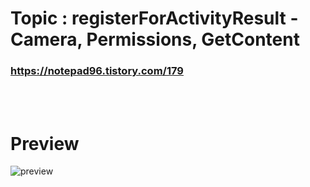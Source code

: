# Topic : registerForActivityResult - Camera, Permissions, GetContent


### https://notepad96.tistory.com/179


<br><br>

# Preview

![preview](preview.gif)
